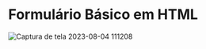 # Formulário Básico em HTML
![Captura de tela 2023-08-04 111208](https://github.com/Sayonnara/form/assets/95715855/aab2021d-d5eb-4d2c-a539-3c984f49a807)
